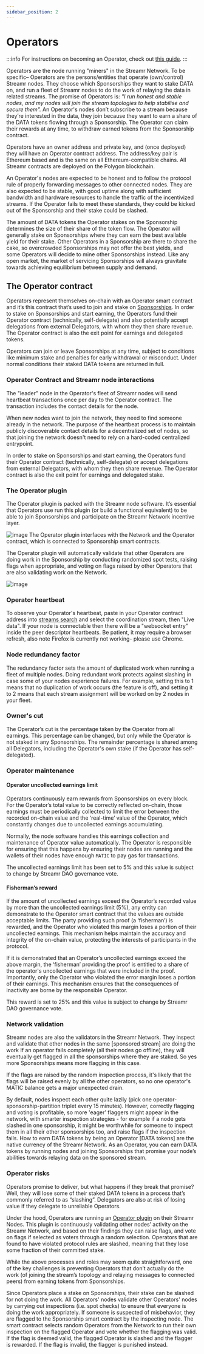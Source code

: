 ```yaml
---
sidebar_position: 2
---
```


# Operators
:::info
For instructions on becoming an Operator, check out [this guide](../../guides/become-an-operator.md).
:::

Operators are the node running "miners" in the Streamr Network. To be specific– Operators are the persons/entities that operate (own/control) Streamr nodes. They choose which Sponsorships they want to stake DATA on, and run a fleet of Streamr nodes to do the work of relaying the data in related streams. The promise of Operators is: _"I run honest and stable nodes, and my nodes will join the stream topologies to help stabilise and secure them"._ An Operator's nodes don’t subscribe to a stream because they’re interested in the data, they join because they want to earn a share of the DATA tokens flowing through a Sponsorship. The Operator can claim their rewards at any time, to withdraw earned tokens from the Sponsorship contract.

Operators have an owner address and private key, and (once deployed) they will have an Operator contract address. The address/key pair is Ethereum based and is the same on all Ethereum-compatible chains. All Streamr contracts are deployed on the Polygon blockchain.

An Operator's nodes are expected to be honest and to follow the protocol rule of properly forwarding messages to other connected nodes. They are also expected to be stable, with good uptime along with sufficient bandwidth and hardware resources to handle the traffic of the incentivized streams. If the Operator fails to meet these standards, they could be kicked out of the Sponsorship and their stake could be slashed.

The amount of DATA tokens the Operator stakes on the Sponsorship determines the size of their share of the token flow. The Operator will generally stake on Sponsorships where they can earn the best available yield for their stake. Other Operators in a Sponsorship are there to share the cake, so overcrowded Sponsorships may not offer the best yields, and some Operators will decide to mine other Sponsorships instead. Like any open market, the market of servicing Sponsorships will always gravitate towards achieving equilibrium between supply and demand.

## The Operator contract
Operators represent themselves on-chain with an Operator smart contract and it’s this contract that’s used to join and stake on [Sponsorships](../incentives/stream-sponsorships.md). In order to stake on Sponsorships and start earning, the Operators fund their Operator contract (technically, self-delegate) and also potentially accept delegations from external Delegators, with whom they then share revenue. The Operator contract is also the exit point for earnings and delegated tokens.

Operators can join or leave Sponsorships at any time, subject to conditions like minimum stake and penalties for early withdrawal or misconduct. Under normal conditions their staked DATA tokens are returned in full.

### Operator Contract and Streamr node interactions
The "leader" node in the Operator's fleet of Streamr nodes will send heartbeat transactions once per day to the Operator contract. The transaction includes the contact details for the node.

When new nodes want to join the network, they need to find someone already in the network. The purpose of the heartbeat process is to maintain publicly discoverable contact details for a decentralized set of nodes, so that joining the network doesn't need to rely on a hard-coded centralized entrypoint.

In order to stake on Sponsorships and start earning, the Operators fund their Operator contract (technically, self-delegate) or accept delegations from external Delegators, with whom they then share revenue. The Operator contract is also the exit point for earnings and delegated stake.

### The Operator plugin
The Operator plugin is packed with the Streamr node software. It’s essential that Operators use run this plugin (or build a functional equivalent) to be able to join Sponsorships and participate on the Streamr Network incentive layer.

![image](@site/static/img/operator-flows.png)
The Operator plugin interfaces with the Network and the Operator contract, which is connected to Sponsorship smart contracts.

The Operator plugin will automatically validate that other Operators are doing work in the Sponsorship by conducting randomized spot tests, raising flags when appropriate, and voting on flags raised by other Operators that are also validating work on the Network.

![image](@site/static/img/operator-sponsorship-relational-diagram.png)

### Operator heartbeat
To observe your Operator's heartbeat, paste in your Operator contract address into [streams search](https://streamr.network/hub/streams) and select the coordination stream, then "Live data". If your node is connectable then there will be a "websocket entry" inside the peer descriptor heartbeats. Be patient, it may require a browser refresh, also note Firefox is currently not working- please use Chrome.

### Node redundancy factor
The redundancy factor sets the amount of duplicated work when running a fleet of multiple nodes. Doing redundant work protects against slashing in case some of your nodes experience failures. For example, setting this to 1 means that no duplication of work occurs (the feature is off), and setting it to 2 means that each stream assignment will be worked on by 2 nodes in your fleet.

### Owner's cut
The Operator’s cut is the percentage taken by the Operator from all earnings. This percentage can be changed, but only while the Operator is not staked in any Sponsorships. The remainder percentage is shared among all Delegators, including the Operator's own stake (if the Operator has self-delegated).

### Operator maintenance
#### Operator uncollected earnings limit
Operators continuously earn rewards from Sponsorships on every block. For the Operator’s total value to be correctly reflected on-chain, those earnings must be periodically collected to limit the error between the recorded on-chain value and the ‘real-time’ value of the Operator, which constantly changes due to uncollected earnings accumulating.

Normally, the node software handles this earnings collection and maintenance of Operator value automatically. The Operator is responsible for ensuring that this happens by ensuring their nodes are running and the wallets of their nodes have enough `MATIC` to pay gas for transactions.

The uncollected earnings limit has been set to 5% and this value is subject to change by Streamr DAO governance vote.

#### Fisherman’s reward
If the amount of uncollected earnings exceed the Operator’s recorded value by more than the uncollected earnings limit (5%), any entity can demonstrate to the Operator smart contract that the values are outside acceptable limits. The party providing such proof (a ‘fisherman’) is rewarded, and the Operator who violated this margin loses a portion of their uncollected earnings. This mechanism helps maintain the accuracy and integrity of the on-chain value, protecting the interests of participants in the protocol.

If it is demonstrated that an Operator’s uncollected earnings exceed the above margin, the ‘fisherman’ providing the proof is entitled to a share of the operator's uncollected earnings that were included in the proof. Importantly, only the Operator who violated the error margin loses a portion of their earnings. This mechanism ensures that the consequences of inactivity are borne by the responsible Operator.

This reward is set to 25% and this value is subject to change by Streamr DAO governance vote.

### Network validation
Streamr nodes are also the validators in the Streamr Network. They inspect and validate that other nodes in the same [sponsored stream] are doing the work
If an operator fails completely (all their nodes go offline), they will eventually get flagged in all the sponsorships where they are staked. So yes more Sponsorships means more flagging in this case.

If the flags are raised by the random inspection process, it's likely that the flags will be raised evenly by all the other operators, so no one operator's MATIC balance gets a major unexpected drain.

By default, nodes inspect each other quite lazily (pick one operator-sponsorship-partition triplet every 15 minutes). However, correctly flagging and voting is profitable, so more 'eager' flaggers might appear in the network, with smarter inspection strategies - for example if a node gets slashed in one sponsorship, it might be worthwhile for someone to inspect them in all their other sponsorships too, and raise flags if the inspection fails.
How to earn DATA tokens by being an Operator
[DATA tokens] are the native currency of the Streamr Network. As an Operator, you can earn DATA tokens by running nodes and joining Sponsorships that promise your node’s abilities towards relaying data on the sponsored stream.

### Operator risks
Operators promise to deliver, but what happens if they break that promise? Well, they will lose some of their staked DATA tokens in a process that’s commonly referred to as “slashing”. Delegators are also at risk of losing value if they delegate to unreliable Operators.

Under the hood, Operators are running an [Operator plugin](#the-operator-plugin) on their Streamr Nodes. This plugin is continuously validating other nodes’ activity on the Streamr Network, and based on their findings they can raise flags, and vote on flags if selected as voters through a random selection. Operators that are found to have violated protocol rules are slashed, meaning that they lose some fraction of their committed stake.

While the above processes and roles may seem quite straightforward, one of the key challenges is preventing Operators that don’t actually do the work (of joining the stream’s topology and relaying messages to connected peers) from earning tokens from Sponsorships.

Since Operators place a stake on Sponsorships, their stake can be slashed for not doing the work. All Operators' nodes validate other Operators' nodes by carrying out inspections (i.e. spot checks) to ensure that everyone is doing the work appropriately. If someone is suspected of misbehavior, they are flagged to the Sponsorship smart contract by the inspecting node. The smart contract selects random Operators from the Network to run their own inspection on the flagged Operator and vote whether the flagging was valid. If the flag is deemed valid, the flagged Operator is slashed and the flagger is rewarded. If the flag is invalid, the flagger is punished instead.
